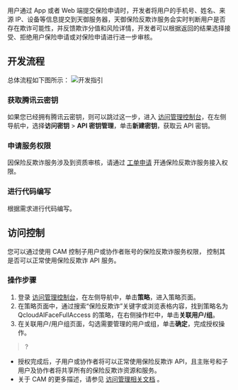 用户通过 App 或者 Web 端提交保险申请时，开发者将用户的手机号、姓名、来源 IP、设备等信息提交到天御服务器，天御保险反欺诈服务会实时判断用户是否存在欺诈可能性，并反馈欺诈分值和风险详情，开发者可以根据返回的结果选择接受、拒绝用户保险申请或对保险申请进行进一步审核。

## 开发流程
总体流程如下图所示：
![开发指引](https://main.qcloudimg.com/raw/17a4783b8fbf7e4f69a69f2573716bc3.png)
### **获取腾讯云密钥**
如果您已经拥有腾讯云密钥，则可以跳过这一步，进入 [访问管理控制台](https://console.cloud.tencent.com/cam/capi)，在左侧导航中，选择**访问密钥** > **API 密钥管理**，单击**新建密钥**，获取云 API 密钥。
###  **申请服务权限**
因保险反欺诈服务涉及到资质审核，请通过 [工单申请](https://console.cloud.tencent.com/workorder/category) 开通保险反欺诈服务接入权限。
### 进行代码编写
根据需求进行代码编写。

## 访问控制
您可以通过使用 CAM 控制子用户或协作者账号的保险反欺诈服务权限， 控制其是否可以正常使用保险反欺诈 API 服务。
### 操作步骤
1. 登录 [访问管理控制台](https://console.cloud.tencent.com/cam/overview)，在左侧导航中，单击**策略**，进入策略页面。
2. 在策略页面中，通过搜索“保险反欺诈”关键字或浏览表格内容，找到策略名为 QcloudAIFaceFullAccess 的策略，在右侧操作栏中，单击**关联用户/组**。
3. 在关联用户/用户组页面，勾选需要管理的用户或组，单击**确定**，完成授权操作。

>?
- 授权完成后，子用户或协作者将可以正常使用保险反欺诈 API，且主账号和子用户及协作者将共享所有的保险反欺诈资源和服务。
- 关于 CAM 的更多描述，请参见 [访问管理相关文档](https://cloud.tencent.com/document/product/598/10583) 。
